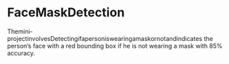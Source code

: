# FaceMaskDetection
 Themini-projectinvolvesDetectingifapersoniswearingamaskornotandindicates
 the person’s face with a red bounding box if he is not wearing a mask with 85% accuracy.
